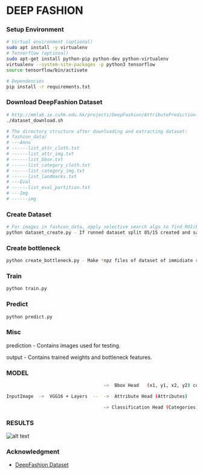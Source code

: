 # DEEP FASHION

### Setup Environment
```sh
# Virtual environment (optional)
sudo apt install -y virtualenv
# Tensorflow (optional)
sudo apt-get install python-pip python-dev python-virtualenv
virtualenv --system-site-packages -p python3 tensorflow
source tensorflow/bin/activate

# Dependencies
pip install -r requirements.txt 
```

### Download DeepFashion Dataset 
```sh
# http://mmlab.ie.cuhk.edu.hk/projects/DeepFashion/AttributePrediction.html
./dataset_download.sh

# The directory structure after downloading and extracting dataset:
# fashion_data/
# ---Anno
# ------list_attr_cloth.txt
# ------list_attr_img.txt
# ------list_bbox.txt
# ------list_category_cloth.txt
# ------list_category_img.txt
# ------list_landmarks.txt
# ---Eval
# ------list_eval_partition.txt
# ---Img
# ------img
```

### Create Dataset
```sh
# For images in fashion_data, apply selective search algo to find ROI/bounding boxes. Crop and copy these ROI inside dataset
python dataset_create.py - If runned dataset split 85/15 created and saved to train85.txt and validation85.txt. Class and attribute weights saved for futher calculations 
```

### Create bottleneck 
```sh
python create_bottleneck.py - Make *npz files of dataset of immidiate results of prediction VGG16 for faster training
```

### Train
```sh
python train.py
```

### Predict
```sh
python predict.py
```

### Misc
prediction	- Contains images used for testing.

output	- Contains trained weights and bottleneck features.

### MODEL
```sh
									->	Bbox Head	(x1, y1, x2, y2) coordinates of surounding bbox

InputImage	->	VGG16 + Layers	--	->  Attribute Head (Attributes)	

									-> Classification Head (Categories)

```

### RESULTS
![alt text](https://raw.githubusercontent.com/v1g1l3m/fashionnet/master/prediction/results/Blazer_00000053.jpg "Prediction")


### Acknowledgment
- [DeepFashion Dataset](http://mmlab.ie.cuhk.edu.hk/projects/DeepFashion.html)



